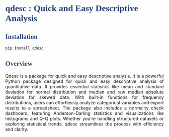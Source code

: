 # <font face = 'Impact' color = '#274472' >  qdesc : Quick and Easy Descriptive Analysis </font>

## <font face = 'Calibri' color = '#274472' >  Installation </font>
```sh
pip install qdesc
```

## <font face = 'Calibri' color = '#274472' >  Overview </font>
<div style="text-align: justify"> Qdesc is a package for quick and easy descriptive analysis. It is a powerful Python package designed for quick and easy descriptive analysis of quantitative data. It provides essential statistics like mean and standard deviation for normal distribution and median and raw median absolute deviation for skewed data. With built-in functions for frequency distributions, users can effortlessly analyze categorical variables and export results to a spreadsheet. The package also includes a normality check dashboard, featuring Anderson-Darling statistics and visualizations like histograms and Q-Q plots. Whether you're handling structured datasets or exploring statistical trends, qdesc streamlines the process with efficiency and clarity. </div>
  
